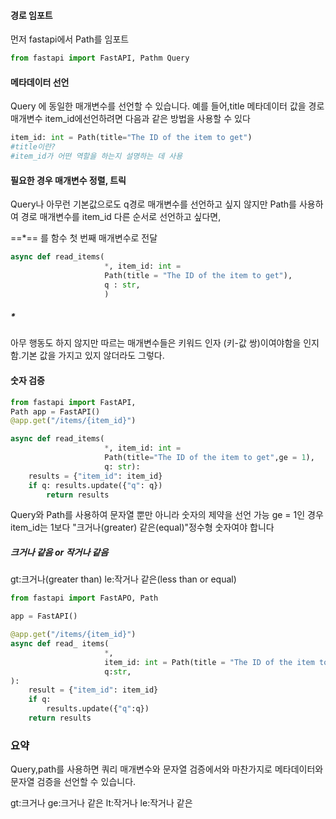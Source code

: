 
#### 경로 임포트
먼저 fastapi에서 Path를 임포트
```python
from fastapi import FastAPI, Pathm Query
```


#### 메타데이터 선언
Query 에 동일한 매개변수를 선언할 수 있습니다.
예를 들어,title 메타데이터 값을 경로 매개변수 item_id에선언하려면 다음과 같은 방법을 사용할 수 있다
```python
item_id: int = Path(title="The ID of the item to get")
#title이란?
#item_id가 어떤 역할을 하는지 설명하는 데 사용
```


#### 필요한 경우 매개변수 정렬, 트릭
Query나 아무런 기본값으로도 q경로 매개변수를 선언하고 싶지 않지만 Path를 사용하여 경로 매개변수를 item_id 다른 순서로 선언하고 싶다면,

==\*== 를 함수 첫 번째 매개변수로 전달
```python
async def read_items(
					 *, item_id: int = 
					 Path(title = "The ID of the item to get"),
					 q : str,
					 )
```
##### *
아무 행동도 하지 않지만 따르는 매개변수들은 키워드 인자 (키-값 쌍)이여야함을 인지함.기본 값을 가지고 있지 않더라도 그렇다.
#### 숫자 검증
```python
from fastapi import FastAPI, 
Path app = FastAPI() 
@app.get("/items/{item_id}") 

async def read_items(
					 *, item_id: int = 
					 Path(title="The ID of the item to get",ge = 1), 
					 q: str): 
	results = {"item_id": item_id} 
	if q: results.update({"q": q}) 
		return results
```
Query와 Path를 사용하여 문자열 뿐만 아니라 숫자의 제약을 선언 가능
ge = 1인 경우 item_id는 1보다 "크거나(greater) 같은(equal)"정수형 숫자여야 합니다


##### 크거나 같음 or 작거나 같음
gt:크거나(greater than)
le:작거나 같은(less than or equal)

```python
from fastapi import FastAPO, Path

app = FastAPI()

@app.get("/items/{item_id}")
async def read_ items(
					 *,
					 item_id: int = Path(title = "The ID of the item to get",ge = 0 , le = 1000),
					 q:str,
):
	result = {"item_id": item_id}
	if q:
		results.update({"q":q})
	return results
```




### 요약
Query,path를 사용하면 쿼리 매개변수와 문자열 검증에서와 마찬가지로 메타데이터와 문자열 검증을 선언할 수 있습니다.

gt:크거나
ge:크거나 같은
lt:작거나
le:작거나 같은